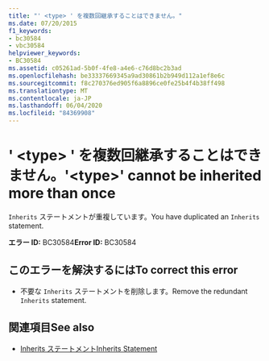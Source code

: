 ```yaml
---
title: "' <type> ' を複数回継承することはできません。"
ms.date: 07/20/2015
f1_keywords:
- bc30584
- vbc30584
helpviewer_keywords:
- BC30584
ms.assetid: c05261ad-5b0f-4fe8-a4e6-c76d8bc2b3ad
ms.openlocfilehash: be33337669345a9ad30861b2b949d112a1ef8e6c
ms.sourcegitcommit: f8c270376ed905f6a8896ce0fe25b4f4b38ff498
ms.translationtype: MT
ms.contentlocale: ja-JP
ms.lasthandoff: 06/04/2020
ms.locfileid: "84369908"
---
```

# <a name="type-cannot-be-inherited-more-than-once"></a><span data-ttu-id="1a852-102">' \<type> ' を複数回継承することはできません。</span><span class="sxs-lookup"><span data-stu-id="1a852-102">'\<type>' cannot be inherited more than once</span></span>
<span data-ttu-id="1a852-103">`Inherits` ステートメントが重複しています。</span><span class="sxs-lookup"><span data-stu-id="1a852-103">You have duplicated an `Inherits` statement.</span></span>  
  
 <span data-ttu-id="1a852-104">**エラー ID:** BC30584</span><span class="sxs-lookup"><span data-stu-id="1a852-104">**Error ID:** BC30584</span></span>  
  
## <a name="to-correct-this-error"></a><span data-ttu-id="1a852-105">このエラーを解決するには</span><span class="sxs-lookup"><span data-stu-id="1a852-105">To correct this error</span></span>  
  
- <span data-ttu-id="1a852-106">不要な `Inherits` ステートメントを削除します。</span><span class="sxs-lookup"><span data-stu-id="1a852-106">Remove the redundant `Inherits` statement.</span></span>  
  
## <a name="see-also"></a><span data-ttu-id="1a852-107">関連項目</span><span class="sxs-lookup"><span data-stu-id="1a852-107">See also</span></span>

- [<span data-ttu-id="1a852-108">Inherits ステートメント</span><span class="sxs-lookup"><span data-stu-id="1a852-108">Inherits Statement</span></span>](../language-reference/statements/inherits-statement.md)
